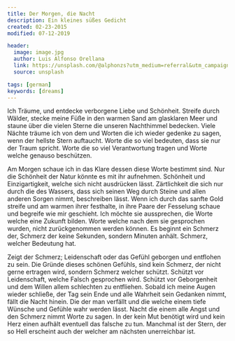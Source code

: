 ```yaml
---
title: Der Morgen, die Nacht
description: Ein kleines süßes Gedicht
created: 02-23-2015
modified: 07-12-2019

header:
  image: image.jpg
  author: Luis Alfonso Orellana
  link: https://unsplash.com/@alphonzs?utm_medium=referral&utm_campaign=photographer-credit&utm_content=creditBadge
  source: unsplash

tags: [german]
keywords: [dreams]
---
```


Ich Träume, und entdecke verborgene Liebe und Schönheit. Streife durch Wälder,
stecke meine Füße in den warmen Sand am glasklaren Meer und staune über die
vielen Sterne die unseren Nachthimmel bedecken. Viele Nächte träume ich von dem
und Worten die ich wieder gedenke zu sagen, wenn der hellste Stern auftaucht.
Worte die so viel bedeuten, dass sie nur der Traum spricht. Worte die so viel
Verantwortung tragen und Worte welche genauso beschützen.

Am Morgen schaue ich in das Klare dessen diese Worte bestimmt sind. Nur die
Schönheit der Natur könnte es mit ihr aufnehmen. Schönheit und Einzigartigkeit,
welche sich nicht ausdrücken lässt. Zärtlichkeit die sich nur durch die des
Wassers, dass sich seinen Weg durch Steine und allen anderen Sorgen nimmt,
beschreiben lässt. Wenn ich durch das sanfte Gold streife und am warmen ihrer
festhalte, in ihre Paare der Fesselung schaue und begreife wie mir geschieht.
Ich möchte sie aussprechen, die Worte welche eine Zukunft bilden. Worte welche
nach dem sie gesprochen wurden, nicht zurückgenommen werden können. Es beginnt
ein Schmerz der, Schmerz der keine Sekunden, sondern Minuten anhält. Schmerz,
welcher Bedeutung hat.

Zeigt der Schmerz; Leidenschaft oder das Gefühl geborgen und entflohen zu sein.
Die Gründe dieses schönen Gefühls, sind kein Schmerz, der nicht gerne ertragen
wird, sondern Schmerz welcher schützt. Schützt vor Leidenschaft, welche Falsch
gesprochen wird. Schützt vor Geborgenheit und dem Willen allem schlechten zu
entfliehen. Sobald ich meine Augen wieder schließe, der Tag sein Ende und alle
Wahrheit sein Gedanken nimmt, fällt die Nacht hinein. Die der man verfällt und
die welche einem tiefe Wünsche und Gefühle wahr werden lässt. Nacht die einem
alle Angst und den Schmerz nimmt Worte zu sagen. In der kein Mut benötigt wird
und kein Herz einen aufhält eventuell das falsche zu tun. Manchmal ist der
Stern, der so Hell erscheint auch der welcher am nächsten unerreichbar ist.
